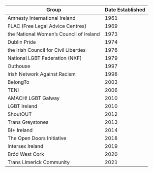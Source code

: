 | Group                                   | Date Established |
|-----------------------------------------|------------------|
| Amnesty International Ireland           | 1961             |
| FLAC (Free Legal Advice Centres)        | 1969             |
| the National Women’s Council of Ireland | 1973             |
| Dublin Pride                            | 1974             |
| the Irish Council for Civil Liberties   | 1976             |
| National LGBT Federation (NXF)          | 1979             |
| Outhouse                                | 1997             |
| Irish Network Against Racism            | 1998             |
| BelongTo                                | 2003             |
| TENI                                    | 2006             |
| AMACH! LGBT Galway                      | 2010             |
| LGBT Ireland                            | 2010             |
| ShoutOUT                                | 2012             |
| Trans Greystones                        | 2013             |
| BI+ Ireland                             | 2014             |
| The Open Doors Initiative               | 2018             |
| Intersex Ireland                        | 2019             |
| Bród West Cork                          | 2020             |
| Trans Limerick Community                | 2021             |
